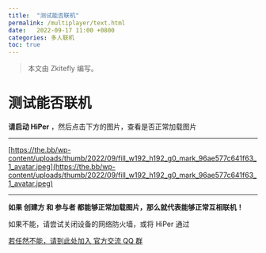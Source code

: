 ```yaml
---
title:  "测试能否联机"
permalink: /multiplayer/text.html
date:   2022-09-17 11:00 +0800
categories: 多人联机
toc: true
---
```


> 本文由 Zkitefly 编写。

# 测试能否联机

**请启动 HiPer** ，然后点击下方的图片，查看是否正常加载图片


------------------------
[https://the.bb/wp-content/uploads/thumb/2022/09/fill_w192_h192_g0_mark_96ae577c641f63_1_avatar.jpeg](https://the.bb/wp-content/uploads/thumb/2022/09/fill_w192_h192_g0_mark_96ae577c641f63_1_avatar.jpeg)

------------------------

**如果 创建方 和 参与者 都能够正常加载图片，那么就代表能够正常互相联机！**

如果不能，请尝试关闭设备的网络防火墙，或将 HiPer 通过

[若任然不能，请到此处加入 官方交流 QQ 群](/multiplayer/feedback.html)
